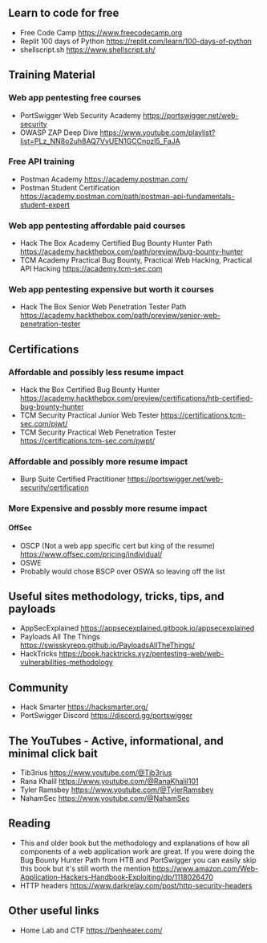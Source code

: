 ## Learn to code for free
- Free Code Camp https://www.freecodecamp.org
- Replit 100 days of Python https://replit.com/learn/100-days-of-python
- shellscript.sh https://www.shellscript.sh/

  
## Training Material

### Web app pentesting free courses
- PortSwigger Web Security Academy https://portswigger.net/web-security
- OWASP ZAP Deep Dive https://www.youtube.com/playlist?list=PLz_NN8o2uh8AQ7VyUEN1GCCnpzl5_FaJA

### Free API training
- Postman Academy https://academy.postman.com/
- Postman Student Certification https://academy.postman.com/path/postman-api-fundamentals-student-expert

### Web app pentesting affordable paid courses
- Hack The Box Academy Certified Bug Bounty Hunter Path https://academy.hackthebox.com/path/preview/bug-bounty-hunter
- TCM Academy Practical Bug Bounty, Practical Web Hacking, Practical API Hacking https://academy.tcm-sec.com


### Web app pentesting expensive but worth it courses
- Hack The Box Senior Web Penetration Tester Path https://academy.hackthebox.com/path/preview/senior-web-penetration-tester


## Certifications

### Affordable and possibly less resume impact
- Hack the Box Certified Bug Bounty Hunter https://academy.hackthebox.com/preview/certifications/htb-certified-bug-bounty-hunter
- TCM Security Practical Junior Web Tester https://certifications.tcm-sec.com/pjwt/
- TCM Security Practical Web Penetration Tester https://certifications.tcm-sec.com/pwpt/

### Affordable and possibly more resume impact
- Burp Suite Certified Practitioner https://portswigger.net/web-security/certification
 
### More Expensive and possbly more resume impact
#### OffSec
- OSCP (Not a web app specific cert but king of the resume) https://www.offsec.com/pricing/individual/
- OSWE
- Probably would chose BSCP over OSWA so leaving off the list

  
## Useful sites methodology, tricks, tips, and payloads
- AppSecExplained https://appsecexplained.gitbook.io/appsecexplained
- Payloads All The Things https://swisskyrepo.github.io/PayloadsAllTheThings/
- HackTricks https://book.hacktricks.xyz/pentesting-web/web-vulnerabilities-methodology

  
## Community
- Hack Smarter https://hacksmarter.org/
- PortSwigger Discord https://discord.gg/portswigger

  
## The YouTubes - Active, informational, and minimal click bait
- Tib3rius https://www.youtube.com/@Tib3rius
- Rana Khalil https://www.youtube.com/@RanaKhalil101
- Tyler Ramsbey https://www.youtube.com/@TylerRamsbey
- NahamSec https://www.youtube.com/@NahamSec

  
## Reading
- This and older book but the methodology and explanations of how all components of a web application work are great. If you were doing the Bug Bounty Hunter Path from HTB and PortSwigger you can easily skip this book but it's still worth the mention https://www.amazon.com/Web-Application-Hackers-Handbook-Exploiting/dp/1118026470
- HTTP headers https://www.darkrelay.com/post/http-security-headers

  
## Other useful links
- Home Lab and CTF https://benheater.com/ 
